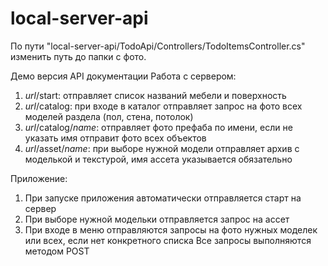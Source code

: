 # local-server-api
По пути "local-server-api/TodoApi/Controllers/TodoItemsController.cs" изменить путь до папки с фото.

Демо версия API документации
Работа с сервером:
1) *url*/start: отправляет список названий мебели и поверхность
2) *url*/catalog: при входе в каталог отправляет запрос на фото всех моделей раздела (пол, стена, потолок)
3) *url*/catalog/*name*: отправляет фото префаба по имени, если не указать имя отправит фото всех объектов
4) *url*/asset/*name*: при выборе нужной модели отправляет архив с моделькой и текстурой, имя ассета указывается обязательно 

Приложение:
1) При запуске приложения автоматически отправляется старт на сервер
2) При выборе нужной модельки отправляется запрос на ассет
3) При входе в меню отправляются запросы на фото нужных моделек или всех, если нет конкретного списка
Все запросы выполняются методом POST
